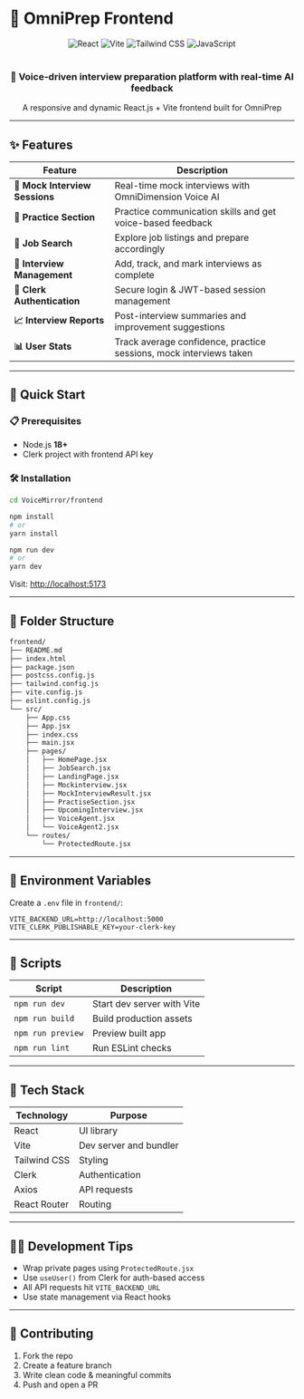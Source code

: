 # 🎯 OmniPrep Frontend

<div align="center">
  <img src="https://img.shields.io/badge/React-20232A?style=for-the-badge&logo=react&logoColor=61DAFB" alt="React" />
  <img src="https://img.shields.io/badge/Vite-646CFF?style=for-the-badge&logo=vite&logoColor=white" alt="Vite" />
  <img src="https://img.shields.io/badge/TailwindCSS-06B6D4?style=for-the-badge&logo=tailwindcss&logoColor=white" alt="Tailwind CSS" />
  <img src="https://img.shields.io/badge/JavaScript-F7DF1E?style=for-the-badge&logo=javascript&logoColor=black" alt="JavaScript" />
</div>

<br />

<div align="center">
  <h3>🧠 Voice-driven interview preparation platform with real-time AI feedback</h3>
  <p>A responsive and dynamic React.js + Vite frontend built for OmniPrep</p>
</div>

---

## ✨ Features

| Feature                              | Description                                          |
| ------------------------------------ | ---------------------------------------------------- |
| 🎤 **Mock Interview Sessions**       | Real-time mock interviews with OmniDimension Voice AI  |
| **🧪 Practice Section** | Practice communication skills and get voice-based feedback                |
| **💼 Job Search**               | Explore job listings and prepare accordingly  |
|**📅 Interview Management**      | Add, track, and mark interviews as complete  |
| **🔐 Clerk Authentication**  | Secure login & JWT-based session management           |
| **📈 Interview Reports**            | Post-interview summaries and improvement suggestions|
| **📊 User Stats**            | Track average confidence, practice sessions, mock interviews taken|
---

## 🚀 Quick Start

### 📋 Prerequisites

* Node.js **18+**
* Clerk project with frontend API key

### 🛠️ Installation

```bash
cd VoiceMirror/frontend
```

```bash
npm install
# or
yarn install
```

```bash
npm run dev
# or
yarn dev
```

Visit: [http://localhost:5173](http://localhost:5173)

---

## 📁 Folder Structure

```bash
frontend/
├── README.md
├── index.html
├── package.json
├── postcss.config.js
├── tailwind.config.js
├── vite.config.js
├── eslint.config.js
└── src/
    ├── App.css
    ├── App.jsx
    ├── index.css
    ├── main.jsx
    ├── pages/
    │   ├── HomePage.jsx
    │   ├── JobSearch.jsx
    │   ├── LandingPage.jsx
    │   ├── Mockinterview.jsx
    │   ├── MockInterviewResult.jsx
    │   ├── PractiseSection.jsx
    │   ├── UpcomingInterview.jsx
    │   ├── VoiceAgent.jsx
    │   └── VoiceAgent2.jsx
    └── routes/
        └── ProtectedRoute.jsx
```

---

## 🔐 Environment Variables

Create a `.env` file in `frontend/`:

```env
VITE_BACKEND_URL=http://localhost:5000
VITE_CLERK_PUBLISHABLE_KEY=your-clerk-key
```

---

## 🔧 Scripts

| Script            | Description                |
| ----------------- | -------------------------- |
| `npm run dev`     | Start dev server with Vite |
| `npm run build`   | Build production assets    |
| `npm run preview` | Preview built app          |
| `npm run lint`    | Run ESLint checks          |

---

## 🧠 Tech Stack

| Technology   | Purpose                |
| ------------ | ---------------------- |
| React        | UI library             |
| Vite         | Dev server and bundler |
| Tailwind CSS | Styling                |
| Clerk        | Authentication         |
| Axios        | API requests           |
| React Router | Routing                |

---

## 🧑‍💻 Development Tips

* Wrap private pages using `ProtectedRoute.jsx`
* Use `useUser()` from Clerk for auth-based access
* All API requests hit `VITE_BACKEND_URL`
* Use state management via React hooks
---

## 🤝 Contributing

1. Fork the repo
2. Create a feature branch
3. Write clean code & meaningful commits
4. Push and open a PR

